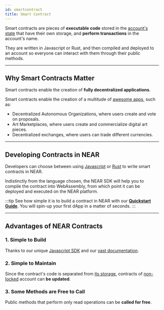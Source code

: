```yaml
---
id: smartcontract
title: Smart Contract
---
```

Smart contracts are pieces of **executable code** stored in the [account's state](./state.md) that have their own storage, and **perform transactions** in the account's name.

They are written in Javascript or Rust, and then compiled and deployed to an account so everyone can interact with them through their public methods.

---

## Why Smart Contracts Matter
Smart contracts enable the creation of **fully decentralized applications**.

Smart contracts enable the creation of a multitude of [awesome apps,](https://awesomenear.com) such as:
- Decentralized Autonomous Organizations, where users create and vote on proposals.
- Art Marketplaces, where users create and commercialize digital art pieces.
- Decentralized exchanges, where users can trade different currencies.

---

## Developing Contracts in NEAR
Developers can choose between using [Javascript](../../../sdk/js/js-sdk.md) or [Rust](../../../sdk/rust/rs-sdk.md) to write smart contracts in NEAR.

Indistinctly from the language chosen, the NEAR SDK will help you to compile the contract into WebAssembly, from which point it can be deployed and executed on the NEAR platform.

:::tip
See how simple it is to build a contract in NEAR with our [**Quickstart Guide**](../../../2.develop/quickstart.md). You will spin-up your first dApp in a matter of seconds.
:::

---

## Advantages of NEAR Contracts

### 1. Simple to Build 
Thanks to our unique [Javascript SDK](../../../sdk/js/js-sdk.md) and our [vast documentation](../../../2.develop/welcome.md).

### 2. Simple to Maintain
Since the contract's code is separated from [its storage](state.md), contracts of [non-locked](./access-keys.md#locked-accounts) account can **be updated**.

### 3. Some Methods are Free to Call
Public methods that perform only read operations can be **called for free**.

